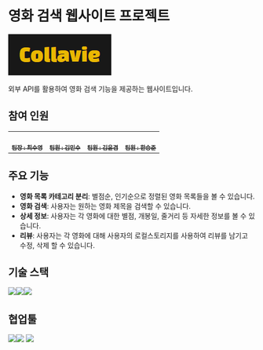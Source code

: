 # 영화 검색 웹사이트 프로젝트

[![](./logo.PNG)](https://choisooyoung-dev.github.io/a5_team_project/)

외부 API를 활용하여 영화 검색 기능을 제공하는 웹사이트입니다.

## 참여 인원

<table>
  <tbody>
    <tr>
      <td align="center"><a href="https://github.com/choisooyoung-dev"><img src="https://avatars.githubusercontent.com/u/108859974?v=4" width="100px;" alt=""/><br /><sub><b> 팀장 : 최수영 </b></sub></a><br /></td>
      <td align="center"><a href="https://github.com/0602kimminsoo"><img src="https://avatars.githubusercontent.com/u/148850020?v=4" width="100px;" alt=""/><br /><sub><b> 팀원 : 김민수 </b></sub></a><br /></td>
      <td align="center"><a href="https://github.com/kimyungyeom"><img src="https://avatars.githubusercontent.com/u/90022648?v=4" width="100px;" alt=""/><br /><sub><b> 팀원 : 김윤겸 </b></sub></a><br /></td>
      <td align="center"><a href="https://github.com/Han9526"><img src="https://avatars.githubusercontent.com/u/143992119?v=4" width="100px;" alt=""/><br /><sub><b> 팀원 : 한승준 </b></sub></a><br /></td>
    </tr>
  </tbody>
</table>

## 주요 기능

- **영화 목록 카테고리 분리**: 별점순, 인기순으로 정렬된 영화 목록들을 볼 수 있습니다.
- **영화 검색**: 사용자는 원하는 영화 제목을 검색할 수 있습니다.
- **상세 정보**: 사용자는 각 영화에 대한 별점, 개봉일, 줄거리 등 자세한 정보를 볼 수 있습니다.
- **리뷰**: 사용자는 각 영화에 대해 사용자의 로컬스토리지를 사용하여 리뷰를 남기고 수정, 삭제 할 수 있습니다.

## 기술 스택

<img src="https://img.shields.io/badge/HTML5-E34F26?style=flat&logo=HTML5&logoColor=white" /><img src="https://img.shields.io/badge/CSS3-1572B6?style=flat&logo=CSS3&logoColor=white" /><img src="https://img.shields.io/badge/JavaScript-F7DF1E?style=flat&logo=JavaScript&logoColor=white" />

## 협업툴

<img src="https://img.shields.io/badge/Git-F05032?style=flat&logo=Git&logoColor=white" /><img src="https://img.shields.io/badge/GitHub-181717?style=flat&logo=GitHub&logoColor=white" />
<img src="https://img.shields.io/badge/Notion-000000?style=flat&logo=Notion&logoColor=white" />
